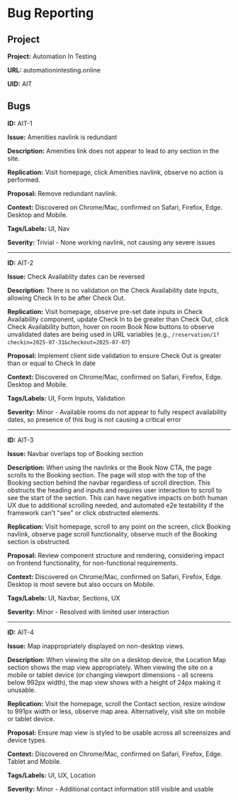 # Bug Reporting

## Project

**Project:** Automation In Testing

**URL:**     automationintesting.online

**UID:**     AIT

## Bugs

**ID:**             AIT-1

**Issue:**          Amenities navlink is redundant

**Description:**    Amenities link does not appear to lead to any section in the site.

**Replication:**    Visit homepage, click Amenities navlink, observe no action is performed.

**Proposal:**       Remove redundant navlink.

**Context:**        Discovered on Chrome/Mac, confirmed on Safari, Firefox, Edge. Desktop and Mobile.

**Tags/Labels:**    UI, Nav

**Severity:**       Trivial - None working navlink, not causing any severe issues

---

**ID:**             AIT-2

**Issue:**          Check Availablity dates can be reversed

**Description:**    There is no validation on the Check Availability date inputs,
                allowing Check In to be after Check Out.

**Replication:**    Visit homepage, observe pre-set date inputs in Check Availability component,
                update Check In to be greater than Check Out, click Check Availability button,
                hover on room Book Now buttons to observe unvalidated dates are being used in
                URL variables (e.g., `/reservation/1?checkin=2025-07-31&checkout=2025-07-07`)

**Proposal:**       Implement client side validation to ensure Check Out is greater than or
                equal to Check In date

**Context:**        Discovered on Chrome/Mac, confirmed on Safari, Firefox, Edge. Desktop and Mobile.

**Tags/Labels:**    UI, Form Inputs, Validation

**Severity:**       Minor - Available rooms do not appear to fully respect availability dates, so
                presence of this bug is not causing a critical error

---

**ID:**             AIT-3

**Issue:**          Navbar overlaps top of Booking section

**Description:**    When using the navlinks or the Book Now CTA, the page scrolls to the Booking section.
                The page will stop with the top of the Booking section behind the navbar regardless
                of scroll direction. This obstructs the heading and inputs and requires user
                interaction to scroll to see the start of the section.
                This can have negative impacts on both human UX due to additional scrolling needed,
                and automated e2e testability if the framework can't "see" or click obstructed
                elements.

**Replication:**    Visit homepage, scroll to any point on the screen, click Booking navlink, observe
                page scroll functionality, observe much of the Booking section is obstructed.

**Proposal:**       Review component structure and rendering, considering impact on frontend functionality,
                for non-functional requirements.

**Context:**        Discovered on Chrome/Mac, confirmed on Safari, Firefox, Edge. Desktop is most severe
                but also occurs on Mobile.

**Tags/Labels:**    UI, Navbar, Sections, UX

**Severity:**       Minor - Resolved with limited user interaction

---

**ID:**             AIT-4

**Issue:**          Map inappropriately displayed on non-desktop views.

**Description:**    When viewing the site on a desktop device, the Location Map section shows the map view
                appropriately. When viewing the site on a mobile or tablet device (or changing viewport
                dimensions - all screens below 992px width), the map view shows with a height of 24px
                making it unusable.

**Replication:**    Visit the homepage, scroll the Contact section, resize window to 991px width or less,
                observe map area. Alternatively, visit site on mobile or tablet device.

**Proposal:**       Ensure map view is styled to be usable across all screensizes and device types.

**Context:**        Discovered on Chrome/Mac, confirmed on Safari, Firefox, Edge. Tablet and Mobile.

**Tags/Labels:**    UI, UX, Location

**Severity:**       Minor - Additional contact information still visible and usable
